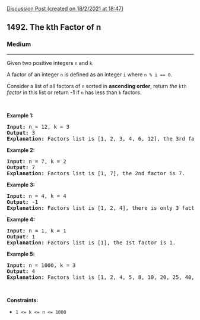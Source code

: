 [Discussion Post (created on 18/2/2021 at 18:47)](https://leetcode.com/problems/the-kth-factor-of-n/discuss/1115555/Simple-C%2B%2B-solution-or-Faster-than-100)  
<h2>1492. The kth Factor of n</h2><h3>Medium</h3><hr><div><p>Given two positive integers <code>n</code> and <code>k</code>.</p>

<p>A factor of an integer <code>n</code> is defined as an integer <code>i</code> where <code>n % i == 0</code>.</p>

<p>Consider a list of all factors of <code>n</code>&nbsp;sorted in <strong>ascending order</strong>, return <em>the </em><code>kth</code><em> factor</em> in this list or return <strong>-1</strong> if <code>n</code> has less than&nbsp;<code>k</code> factors.</p>

<p>&nbsp;</p>
<p><strong>Example 1:</strong></p>

<pre><strong>Input:</strong> n = 12, k = 3
<strong>Output:</strong> 3
<strong>Explanation:</strong> Factors list is [1, 2, 3, 4, 6, 12], the 3rd factor is 3.
</pre>

<p><strong>Example 2:</strong></p>

<pre><strong>Input:</strong> n = 7, k = 2
<strong>Output:</strong> 7
<strong>Explanation:</strong> Factors list is [1, 7], the 2nd factor is 7.
</pre>

<p><strong>Example 3:</strong></p>

<pre><strong>Input:</strong> n = 4, k = 4
<strong>Output:</strong> -1
<strong>Explanation:</strong> Factors list is [1, 2, 4], there is only 3 factors. We should return -1.
</pre>

<p><strong>Example 4:</strong></p>

<pre><strong>Input:</strong> n = 1, k = 1
<strong>Output:</strong> 1
<strong>Explanation:</strong> Factors list is [1], the 1st factor is 1.
</pre>

<p><strong>Example 5:</strong></p>

<pre><strong>Input:</strong> n = 1000, k = 3
<strong>Output:</strong> 4
<strong>Explanation:</strong> Factors list is [1, 2, 4, 5, 8, 10, 20, 25, 40, 50, 100, 125, 200, 250, 500, 1000].
</pre>

<p>&nbsp;</p>
<p><strong>Constraints:</strong></p>

<ul>
	<li><code>1 &lt;= k &lt;= n &lt;= 1000</code></li>
</ul></div>